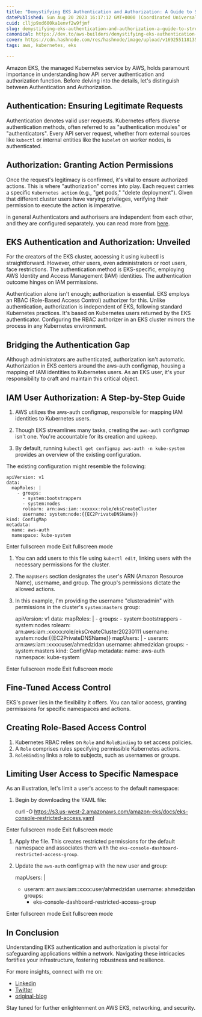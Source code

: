 ```yaml
---
title: "Demystifying EKS Authentication and Authorization: A Guide to Strengthening Network Security"
datePublished: Sun Aug 20 2023 16:17:12 GMT+0000 (Coordinated Universal Time)
cuid: clljp9xd600ka1envf2w9fjmf
slug: demystifying-eks-authentication-and-authorization-a-guide-to-strengthening-network-security-1
canonical: https://dev.to/aws-builders/demystifying-eks-authentication-and-authorization-a-guide-to-strengthening-network-security-32eb
cover: https://cdn.hashnode.com/res/hashnode/image/upload/v1692551181354/9d9d4558-6045-487a-bf4e-fdf48105d919.png
tags: aws, kubernetes, eks

---
```


Amazon EKS, the managed Kubernetes service by AWS, holds paramount importance in understanding how API server authentication and authorization function. Before delving into the details, let's distinguish between Authentication and Authorization.

Authentication: Ensuring Legitimate Requests
--------------------------------------------

Authentication denotes valid user requests. Kubernetes offers diverse authentication methods, often referred to as "authentication modules" or "authenticators". Every API server request, whether from external sources like `kubectl` or internal entities like the `kubelet` on worker nodes, is authenticated.

Authorization: Granting Action Permissions
------------------------------------------

Once the request's legitimacy is confirmed, it's vital to ensure authorized actions. This is where "authorization" comes into play. Each request carries a specific `Kubernetes action` (e.g., "get pods," "delete deployment"). Given that different cluster users have varying privileges, verifying their permission to execute the action is imperative.

in general Authenticators and authorisers are independent from each other, and they are configured separately. you can read more from [here](https://kubernetes.io/docs/concepts/security/controlling-access/).

EKS Authentication and Authorization: Unveiled
----------------------------------------------

For the creators of the EKS cluster, accessing it using kubectl is straightforward. However, other users, even administrators or root users, face restrictions. The authentication method is EKS-specific, employing AWS Identity and Access Management (IAM) identities. The authentication outcome hinges on IAM permissions.

Authentication alone isn't enough; authorization is essential. EKS employs an RBAC (Role-Based Access Control) authorizer for this. Unlike authentication, authorization is independent of EKS, following standard Kubernetes practices. It's based on Kubernetes users returned by the EKS authenticator. Configuring the RBAC authorizer in an EKS cluster mirrors the process in any Kubernetes environment.

Bridging the Authentication Gap
-------------------------------

Although administrators are authenticated, authorization isn't automatic. Authorization in EKS centers around the aws-auth configmap, housing a mapping of IAM identities to Kubernetes users. As an EKS user, it's your responsibility to craft and maintain this critical object.

IAM User Authorization: A Step-by-Step Guide
--------------------------------------------

1.  AWS utilizes the aws-auth configmap, responsible for mapping IAM identities to Kubernetes users.
    
2.  Though EKS streamlines many tasks, creating the `aws-auth` configmap isn't one. You're accountable for its creation and upkeep.
    
3.  By default, running `kubectl get configmap aws-auth -n kube-system` provides an overview of the existing configuration.
    

The existing configuration might resemble the following:  

    apiVersion: v1
    data:
      mapRoles: |
        - groups:
          - system:bootstrappers
          - system:nodes
          rolearn: arn:aws:iam::xxxxxx:role/eksCreateCluster
          username: system:node:{{EC2PrivateDNSName}}
    kind: ConfigMap
    metadata:
      name: aws-auth
      namespace: kube-system
    

Enter fullscreen mode Exit fullscreen mode

1.  You can add users to this file using `kubectl edit`, linking users with the necessary permissions for the cluster.
    
2.  The `mapUsers` section designates the user's ARN (Amazon Resource Name), username, and group. The group's permissions dictate the allowed actions.
    
3.  In this example, I'm providing the username "clusteradmin" with permissions in the cluster's `system:masters` group:  
    

    apiVersion: v1
    data:
      mapRoles: |
        - groups:
          - system:bootstrappers
          - system:nodes
          rolearn: arn:aws:iam::xxxxx:role/eksCreateCluster20230111
          username: system:node:{{EC2PrivateDNSName}}
      mapUsers: |
        - userarn: arn:aws:iam::xxxx:user/ahmedzidan
          username: ahmedzidan
          groups:
          - system:masters
    kind: ConfigMap
    metadata:
      name: aws-auth
      namespace: kube-system
    

Enter fullscreen mode Exit fullscreen mode

Fine-Tuned Access Control
-------------------------

EKS's power lies in the flexibility it offers. You can tailor access, granting permissions for specific namespaces and actions.

Creating Role-Based Access Control
----------------------------------

1.  Kubernetes RBAC relies on `Role` and `RoleBinding` to set access policies.
2.  A `Role` comprises rules specifying permissible Kubernetes actions.
3.  `RoleBinding` links a role to subjects, such as usernames or groups.

Limiting User Access to Specific Namespace
------------------------------------------

As an illustration, let's limit a user's access to the default namespace:

1.  Begin by downloading the YAML file:

    curl -O https://s3.us-west-2.amazonaws.com/amazon-eks/docs/eks-console-restricted-access.yaml
    

Enter fullscreen mode Exit fullscreen mode

1.  Apply the file. This creates restricted permissions for the default namespace and associates them with the `eks-console-dashboard-restricted-access-group`.
2.  Update the `aws-auth` configmap with the new user and group:

    mapUsers: |
      - userarn: arn:aws:iam::xxxx:user/ahmedzidan
        username: ahmedzidan
        groups:
        - eks-console-dashboard-restricted-access-group
    

Enter fullscreen mode Exit fullscreen mode

In Conclusion
-------------

Understanding EKS authentication and authorization is pivotal for safeguarding applications within a network. Navigating these intricacies fortifies your infrastructure, fostering robustness and resilience.

For more insights, connect with me on:

*   [Linkedin](https://www.linkedin.com/in/ahmedmahmoudzidan/)
*   [Twitter](https://twitter.com/zidanahmed2020)
*   [original-blog](https://www.dailytask.co/task/demystifying-eks-authentication-and-authorization-a-guide-to-strengthening-network-security-1692547549)

Stay tuned for further enlightenment on AWS EKS, networking, and security.